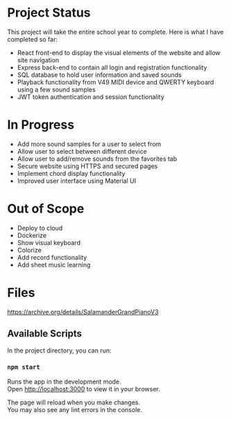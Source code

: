 # Project Status

This project will take the entire school year to complete. Here is what I have completed so far:

- React front-end to display the visual elements of the website and allow site navigation
- Express back-end to contain all login and registration functionality
- SQL database to hold user information and saved sounds
- Playback functionality from V49 MIDI device and QWERTY keyboard using a few sound samples
- JWT token authentication and session functionality

# In Progress

- Add more sound samples for a user to select from
- Allow user to select between different device
- Allow user to add/remove sounds from the favorites tab
- Secure website using HTTPS and secured pages
- Implement chord display functionality
- Improved user interface using Material UI

# Out of Scope
- Deploy to cloud
- Dockerize
- Show visual keyboard
- Colorize
- Add record functionality
- Add sheet music learning

# Files
https://archive.org/details/SalamanderGrandPianoV3

## Available Scripts

In the project directory, you can run:

### `npm start`

Runs the app in the development mode.\
Open [http://localhost:3000](http://localhost:3000) to view it in your browser.

The page will reload when you make changes.\
You may also see any lint errors in the console.
